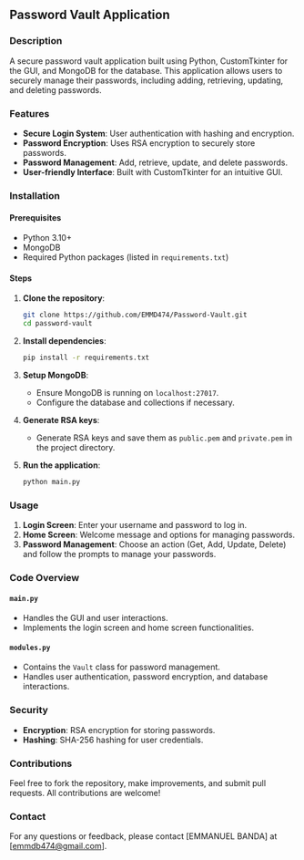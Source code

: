 ## Password Vault Application

### Description
A secure password vault application built using Python, CustomTkinter for the GUI, and MongoDB for the database. This application allows users to securely manage their passwords, including adding, retrieving, updating, and deleting passwords.

### Features
- **Secure Login System**: User authentication with hashing and encryption.
- **Password Encryption**: Uses RSA encryption to securely store passwords.
- **Password Management**: Add, retrieve, update, and delete passwords.
- **User-friendly Interface**: Built with CustomTkinter for an intuitive GUI.

### Installation

#### Prerequisites
- Python 3.10+
- MongoDB
- Required Python packages (listed in `requirements.txt`)

#### Steps
1. **Clone the repository**:
   ```bash
   git clone https://github.com/EMMD474/Password-Vault.git
   cd password-vault
   ```
2. **Install dependencies**:
   ```bash
   pip install -r requirements.txt
   ```
3. **Setup MongoDB**:
   - Ensure MongoDB is running on `localhost:27017`.
   - Configure the database and collections if necessary.

4. **Generate RSA keys**:
   - Generate RSA keys and save them as `public.pem` and `private.pem` in the project directory.

5. **Run the application**:
   ```bash
   python main.py
   ```

### Usage
1. **Login Screen**: Enter your username and password to log in.
2. **Home Screen**: Welcome message and options for managing passwords.
3. **Password Management**: Choose an action (Get, Add, Update, Delete) and follow the prompts to manage your passwords.

### Code Overview

#### `main.py`
- Handles the GUI and user interactions.
- Implements the login screen and home screen functionalities.

#### `modules.py`
- Contains the `Vault` class for password management.
- Handles user authentication, password encryption, and database interactions.

### Security
- **Encryption**: RSA encryption for storing passwords.
- **Hashing**: SHA-256 hashing for user credentials.

### Contributions
Feel free to fork the repository, make improvements, and submit pull requests. All contributions are welcome!

### Contact
For any questions or feedback, please contact [EMMANUEL BANDA] at [emmdb474@gmail.com].

